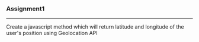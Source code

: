 ### Assignment1
-------------------

Create a javascript method which will return latitude and longitude of the user's position using Geolocation API
